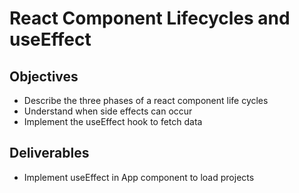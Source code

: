 # React Component Lifecycles and useEffect

## Objectives

- Describe the three phases of a react component life cycles
- Understand when side effects can occur 
- Implement the useEffect hook to fetch data

## Deliverables

- Implement useEffect in App component to load projects
